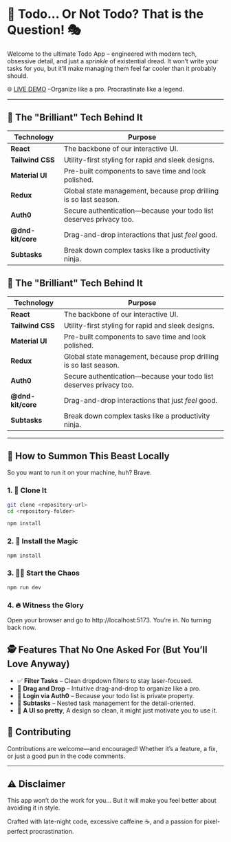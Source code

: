 
# 📝 Todo... Or Not Todo? That is the Question! 🎭

Welcome to the ultimate Todo App – engineered with modern tech, obsessive detail, and just a *sprinkle* of existential dread. It won’t write your tasks for you, but it’ll make managing them feel far cooler than it probably should.

🌐 [LIVE DEMO](https://kanban-to-do-ten.vercel.app/) –Organize like a pro. Procrastinate like a legend.

---

## 🧠 The "Brilliant" Tech Behind It

| Technology        | Purpose                                                             |
|------------------|----------------------------------------------------------------------|
| **React**         | The backbone of our interactive UI.                                 |
| **Tailwind CSS**  | Utility-first styling for rapid and sleek designs.                  |
| **Material UI**   | Pre-built components to save time and look polished.                |
| **Redux**         | Global state management, because prop drilling is so last season.   |
| **Auth0**         | Secure authentication—because your todo list deserves privacy too.  |
| **@dnd-kit/core** | Drag-and-drop interactions that just *feel* good.                   |
| **Subtasks**      | Break down complex tasks like a productivity ninja.                 |
## 🧠 The "Brilliant" Tech Behind It

| Technology        | Purpose                                                             |
|------------------|----------------------------------------------------------------------|
| **React**         | The backbone of our interactive UI.                                 |
| **Tailwind CSS**  | Utility-first styling for rapid and sleek designs.                  |
| **Material UI**   | Pre-built components to save time and look polished.                |
| **Redux**         | Global state management, because prop drilling is so last season.   |
| **Auth0**         | Secure authentication—because your todo list deserves privacy too.  |
| **@dnd-kit/core** | Drag-and-drop interactions that just *feel* good.                   |
| **Subtasks**      | Break down complex tasks like a productivity ninja.                 |

---

## 🧪 How to Summon This Beast Locally

So you want to run it on your machine, huh? Brave.

### 1. 🧛 Clone It
```bash
git clone <repository-url>
cd <repository-folder>

npm install
```
### 2. 🧙 Install the Magic
```bash
npm install
```
### 3. 🏃‍♂️ Start the Chaos
```bash
npm run dev
```
### 4. 🔥 Witness the Glory
Open your browser and go to http://localhost:5173. You’re in. No turning back now.

## 🕵️ Features That No One Asked For (But You’ll Love Anyway)

- ✅ **Filter Tasks** – Clean dropdown filters to stay laser-focused.
- 🧩 **Drag and Drop** – Intuitive drag-and-drop to organize like a pro.
- 🔐 **Login via Auth0** – Because your todo list is private property.
- 🧷 **Subtasks** – Nested task management for the detail-oriented.
- 🎨 **A UI so pretty**, A design so clean, it might just motivate you to use it.

## 🫶 Contributing

Contributions are welcome—and encouraged!
Whether it’s a feature, a fix, or just a good pun in the code comments.



---

## ⚠️ Disclaimer

This app won’t do the work for you...
But it will make you feel better about avoiding it in style.

Crafted with late-night code, excessive caffeine ☕, and a passion for pixel-perfect procrastination.
